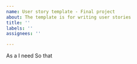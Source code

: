 ```yaml
---
name: User story template - Final project
about: The template is for writing user stories
title: ''
labels: ''
assignees: ''

---
```


As a
I need
So that
